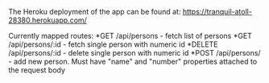 The Heroku deployment of the app can be found at:
https://tranquil-atoll-28380.herokuapp.com/

Currently mapped routes:
*GET /api/persons - fetch list of persons
*GET /api/persons/:id - fetch single person with numeric id
*DELETE /api/persons/:id - delete single person with numeric id
*POST /api/persons/ - add new person. Must have "name" and "number" properties attached to the request body
